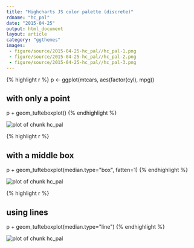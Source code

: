 ```yaml
---
title: "Highcharts JS color palette (discrete)"
rdname: "hc_pal"
date: "2015-04-25"
output: html_document
layout: article
category: "ggthemes"
images:
 - figure/source/2015-04-25-hc_pal//hc_pal-1.png
 - figure/source/2015-04-25-hc_pal//hc_pal-2.png
 - figure/source/2015-04-25-hc_pal//hc_pal-3.png
---
```





{% highlight r %}
p <- ggplot(mtcars, aes(factor(cyl), mpg))
## with only a point
p + geom_tufteboxplot()
{% endhighlight %}

![plot of chunk hc_pal](/allYourFigureAreBelongToUs/figure/source/2015-04-25-hc_pal/hc_pal-1.png) 

{% highlight r %}
## with a middle box
p + geom_tufteboxplot(median.type="box", fatten=1)
{% endhighlight %}

![plot of chunk hc_pal](/allYourFigureAreBelongToUs/figure/source/2015-04-25-hc_pal/hc_pal-2.png) 

{% highlight r %}
## using lines
p + geom_tufteboxplot(median.type="line")
{% endhighlight %}

![plot of chunk hc_pal](/allYourFigureAreBelongToUs/figure/source/2015-04-25-hc_pal/hc_pal-3.png) 
